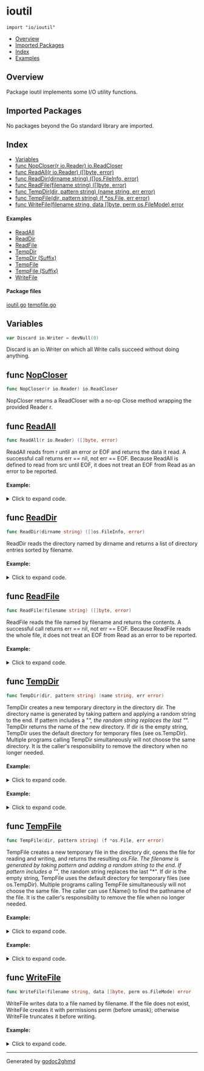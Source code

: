 # ioutil
`import "io/ioutil"`

* [Overview](#pkg-overview)
* [Imported Packages](#pkg-imports)
* [Index](#pkg-index)
* [Examples](#pkg-examples)

## <a name="pkg-overview">Overview</a>
Package ioutil implements some I/O utility functions.

## <a name="pkg-imports">Imported Packages</a>

No packages beyond the Go standard library are imported.

## <a name="pkg-index">Index</a>
* [Variables](#pkg-variables)
* [func NopCloser(r io.Reader) io.ReadCloser](#NopCloser)
* [func ReadAll(r io.Reader) ([]byte, error)](#ReadAll)
* [func ReadDir(dirname string) ([]os.FileInfo, error)](#ReadDir)
* [func ReadFile(filename string) ([]byte, error)](#ReadFile)
* [func TempDir(dir, pattern string) (name string, err error)](#TempDir)
* [func TempFile(dir, pattern string) (f \*os.File, err error)](#TempFile)
* [func WriteFile(filename string, data []byte, perm os.FileMode) error](#WriteFile)

#### <a name="pkg-examples">Examples</a>
* [ReadAll](#example_ReadAll)
* [ReadDir](#example_ReadDir)
* [ReadFile](#example_ReadFile)
* [TempDir](#example_TempDir)
* [TempDir (Suffix)](#example_TempDir_suffix)
* [TempFile](#example_TempFile)
* [TempFile (Suffix)](#example_TempFile_suffix)
* [WriteFile](#example_WriteFile)

#### <a name="pkg-files">Package files</a>
[ioutil.go](./ioutil.go) [tempfile.go](./tempfile.go) 

## <a name="pkg-variables">Variables</a>
``` go
var Discard io.Writer = devNull(0)
```
Discard is an io.Writer on which all Write calls succeed
without doing anything.

## <a name="NopCloser">func</a> [NopCloser](./ioutil.go#L115)
``` go
func NopCloser(r io.Reader) io.ReadCloser
```
NopCloser returns a ReadCloser with a no-op Close method wrapping
the provided Reader r.

## <a name="ReadAll">func</a> [ReadAll](./ioutil.go#L44)
``` go
func ReadAll(r io.Reader) ([]byte, error)
```
ReadAll reads from r until an error or EOF and returns the data it read.
A successful call returns err == nil, not err == EOF. Because ReadAll is
defined to read from src until EOF, it does not treat an EOF from Read
as an error to be reported.

#### Example:

<details>
<summary>Click to expand code.</summary>

```go
r := strings.NewReader("Go is a general-purpose language designed with systems programming in mind.")
	
	b, err := ioutil.ReadAll(r)
	if err != nil {
	    log.Fatal(err)
	}
	
	fmt.Printf("%s", b)
	
	// Output:
	// Go is a general-purpose language designed with systems programming in mind.
```

</details>

## <a name="ReadDir">func</a> [ReadDir](./ioutil.go#L93)
``` go
func ReadDir(dirname string) ([]os.FileInfo, error)
```
ReadDir reads the directory named by dirname and returns
a list of directory entries sorted by filename.

#### Example:

<details>
<summary>Click to expand code.</summary>

```go
files, err := ioutil.ReadDir(".")
	if err != nil {
	    log.Fatal(err)
	}
	
	for _, file := range files {
	    fmt.Println(file.Name())
	}
```

</details>

## <a name="ReadFile">func</a> [ReadFile](./ioutil.go#L52)
``` go
func ReadFile(filename string) ([]byte, error)
```
ReadFile reads the file named by filename and returns the contents.
A successful call returns err == nil, not err == EOF. Because ReadFile
reads the whole file, it does not treat an EOF from Read as an error
to be reported.

#### Example:

<details>
<summary>Click to expand code.</summary>

```go
content, err := ioutil.ReadFile("testdata/hello")
	if err != nil {
	    log.Fatal(err)
	}
	
	fmt.Printf("File contents: %s", content)
	
	// Output:
	// File contents: Hello, Gophers!
```

</details>

## <a name="TempDir">func</a> [TempDir](./tempfile.go#L94)
``` go
func TempDir(dir, pattern string) (name string, err error)
```
TempDir creates a new temporary directory in the directory dir.
The directory name is generated by taking pattern and applying a
random string to the end. If pattern includes a "*", the random string
replaces the last "*". TempDir returns the name of the new directory.
If dir is the empty string, TempDir uses the
default directory for temporary files (see os.TempDir).
Multiple programs calling TempDir simultaneously
will not choose the same directory. It is the caller's responsibility
to remove the directory when no longer needed.

#### Example:

<details>
<summary>Click to expand code.</summary>

```go
content := []byte("temporary file's content")
	dir, err := ioutil.TempDir("", "example")
	if err != nil {
	    log.Fatal(err)
	}
	
	defer os.RemoveAll(dir) // clean up
	
	tmpfn := filepath.Join(dir, "tmpfile")
	if err := ioutil.WriteFile(tmpfn, content, 0666); err != nil {
	    log.Fatal(err)
	}
```

</details>

#### Example:

<details>
<summary>Click to expand code.</summary>

```go
parentDir := os.TempDir()
	logsDir, err := ioutil.TempDir(parentDir, "*-logs")
	if err != nil {
	    log.Fatal(err)
	}
	defer os.RemoveAll(logsDir) // clean up
	
	// Logs can be cleaned out earlier if needed by searching
	// for all directories whose suffix ends in *-logs.
	globPattern := filepath.Join(parentDir, "*-logs")
	matches, err := filepath.Glob(globPattern)
	if err != nil {
	    log.Fatalf("Failed to match %q: %v", globPattern, err)
	}
	
	for _, match := range matches {
	    if err := os.RemoveAll(match); err != nil {
	        log.Printf("Failed to remove %q: %v", match, err)
	    }
	}
```

</details>

## <a name="TempFile">func</a> [TempFile](./tempfile.go#L50)
``` go
func TempFile(dir, pattern string) (f *os.File, err error)
```
TempFile creates a new temporary file in the directory dir,
opens the file for reading and writing, and returns the resulting *os.File.
The filename is generated by taking pattern and adding a random
string to the end. If pattern includes a "*", the random string
replaces the last "*".
If dir is the empty string, TempFile uses the default directory
for temporary files (see os.TempDir).
Multiple programs calling TempFile simultaneously
will not choose the same file. The caller can use f.Name()
to find the pathname of the file. It is the caller's responsibility
to remove the file when no longer needed.

#### Example:

<details>
<summary>Click to expand code.</summary>

```go
content := []byte("temporary file's content")
	tmpfile, err := ioutil.TempFile("", "example")
	if err != nil {
	    log.Fatal(err)
	}
	
	defer os.Remove(tmpfile.Name()) // clean up
	
	if _, err := tmpfile.Write(content); err != nil {
	    log.Fatal(err)
	}
	if err := tmpfile.Close(); err != nil {
	    log.Fatal(err)
	}
```

</details>

#### Example:

<details>
<summary>Click to expand code.</summary>

```go
content := []byte("temporary file's content")
	tmpfile, err := ioutil.TempFile("", "example.*.txt")
	if err != nil {
	    log.Fatal(err)
	}
	
	defer os.Remove(tmpfile.Name()) // clean up
	
	if _, err := tmpfile.Write(content); err != nil {
	    tmpfile.Close()
	    log.Fatal(err)
	}
	if err := tmpfile.Close(); err != nil {
	    log.Fatal(err)
	}
```

</details>

## <a name="WriteFile">func</a> [WriteFile](./ioutil.go#L79)
``` go
func WriteFile(filename string, data []byte, perm os.FileMode) error
```
WriteFile writes data to a file named by filename.
If the file does not exist, WriteFile creates it with permissions perm
(before umask); otherwise WriteFile truncates it before writing.

#### Example:

<details>
<summary>Click to expand code.</summary>

```go
message := []byte("Hello, Gophers!")
	err := ioutil.WriteFile("testdata/hello", message, 0644)
	if err != nil {
	    log.Fatal(err)
	}
```

</details>

- - -
Generated by [godoc2ghmd](https://github.com/gglachant/godoc2ghmd)